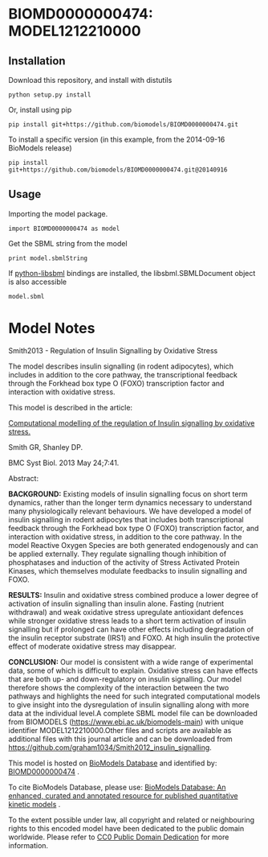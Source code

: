 # BIOMD0000000474: MODEL1212210000

## Installation

Download this repository, and install with distutils

`python setup.py install`

Or, install using pip

`pip install git+https://github.com/biomodels/BIOMD0000000474.git`

To install a specific version (in this example, from the 2014-09-16 BioModels release)

`pip install git+https://github.com/biomodels/BIOMD0000000474.git@20140916`

## Usage

Importing the model package.

`import BIOMD0000000474 as model`

Get the SBML string from the model

`print model.sbmlString`

If [python-libsbml](https://pypi.python.org/pypi/python-libsbml) bindings are
installed, the libsbml.SBMLDocument object is also accessible

`model.sbml`


# Model Notes


Smith2013 - Regulation of Insulin Signalling by Oxidative Stress

The model describes insulin signalling (in rodent adipocytes), which includes
in addition to the core pathway, the transcriptional feedback through the
Forkhead box type O (FOXO) transcription factor and interaction with oxidative
stress.

This model is described in the article:

[Computational modelling of the regulation of Insulin signalling by oxidative
stress.](http://identifiers.org/pubmed/23705851)

Smith GR, Shanley DP.

BMC Syst Biol. 2013 May 24;7:41.

Abstract:

**BACKGROUND:** Existing models of insulin signalling focus on short term dynamics, rather than the longer term dynamics necessary to understand many physiologically relevant behaviours. We have developed a model of insulin signalling in rodent adipocytes that includes both transcriptional feedback through the Forkhead box type O (FOXO) transcription factor, and interaction with oxidative stress, in addition to the core pathway. In the model Reactive Oxygen Species are both generated endogenously and can be applied externally. They regulate signalling though inhibition of phosphatases and induction of the activity of Stress Activated Protein Kinases, which themselves modulate feedbacks to insulin signalling and FOXO. 

**RESULTS:** Insulin and oxidative stress combined produce a lower degree of activation of insulin signalling than insulin alone. Fasting (nutrient withdrawal) and weak oxidative stress upregulate antioxidant defences while stronger oxidative stress leads to a short term activation of insulin signalling but if prolonged can have other effects including degradation of the insulin receptor substrate (IRS1) and FOXO. At high insulin the protective effect of moderate oxidative stress may disappear. 

**CONCLUSION:** Our model is consistent with a wide range of experimental data, some of which is difficult to explain. Oxidative stress can have effects that are both up- and down-regulatory on insulin signalling. Our model therefore shows the complexity of the interaction between the two pathways and highlights the need for such integrated computational models to give insight into the dysregulation of insulin signalling along with more data at the individual level.A complete SBML model file can be downloaded from BIOMODELS (https://www.ebi.ac.uk/biomodels-main) with unique identifier MODEL1212210000.Other files and scripts are available as additional files with this journal article and can be downloaded from https://github.com/graham1034/Smith2012_insulin_signalling. 

This model is hosted on [BioModels Database](http://www.ebi.ac.uk/biomodels/)
and identified by:
[BIOMD0000000474](http://identifiers.org/biomodels.db/BIOMD0000000474) .

To cite BioModels Database, please use: [BioModels Database: An enhanced,
curated and annotated resource for published quantitative kinetic
models](http://identifiers.org/pubmed/20587024) .

To the extent possible under law, all copyright and related or neighbouring
rights to this encoded model have been dedicated to the public domain
worldwide. Please refer to [CC0 Public Domain
Dedication](http://creativecommons.org/publicdomain/zero/1.0/) for more
information.


